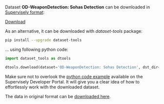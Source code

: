Dataset **OD-WeaponDetection: Sohas Detection** can be downloaded in [Supervisely format](https://developer.supervisely.com/api-references/supervisely-annotation-json-format):

 [Download](https://assets.supervisely.com/remote/eyJsaW5rIjogImZzOi8vYXNzZXRzLzI4MTBfT0QtV2VhcG9uRGV0ZWN0aW9uOiBTb2hhcyBEZXRlY3Rpb24vb2Qtd2VhcG9uZGV0ZWN0aW9uOi1zb2hhcy1kZXRlY3Rpb24tRGF0YXNldE5pbmphLnRhciIsICJzaWciOiAiTEVCTGtLSDduM056M0tBMDE1MTNOUXRsNHk2a2xJZW1Ca0hIVjRrb1NyRT0ifQ==)

As an alternative, it can be downloaded with *dataset-tools* package:
``` bash
pip install --upgrade dataset-tools
```

... using following python code:
``` python
import dataset_tools as dtools

dtools.download(dataset='OD-WeaponDetection: Sohas Detection', dst_dir='~/dataset-ninja/')
```
Make sure not to overlook the [python code example](https://developer.supervisely.com/getting-started/python-sdk-tutorials/iterate-over-a-local-project) available on the Supervisely Developer Portal. It will give you a clear idea of how to effortlessly work with the downloaded dataset.

The data in original format can be [downloaded here](https://drive.google.com/file/d/1Szc920DAh5kU8Qk38Doq0znEVR1QmTZS/view?usp=sharing).